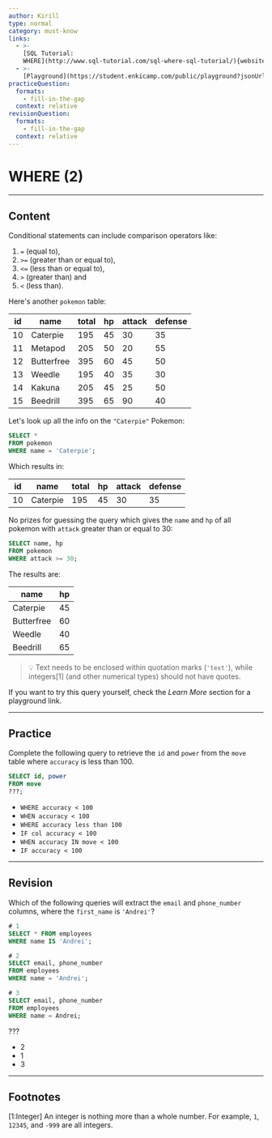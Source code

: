 ```yaml
---
author: Kirill
type: normal
category: must-know
links:
  - >-
    [SQL Tutorial:
    WHERE](http://www.sql-tutorial.com/sql-where-sql-tutorial/){website}
  - >-
    [Playground](https://student.enkicamp.com/public/playground?jsonUrl=https%3A%2F%2Fgist.githubusercontent.com%2Fkapnobatai137%2F1cdd1b9fb861adf32b3c64e7eed415b2%2Fraw%2F3c0ae7205b732e3b7d5fb2b4c302e2d00d38d3ec%2Fsql-querying-with-conditions.json){website}
practiceQuestion:
  formats:
    - fill-in-the-gap
  context: relative
revisionQuestion:
  formats:
    - fill-in-the-gap
  context: relative
---
```


# WHERE (2)


---

## Content

Conditional statements can include comparison operators like:

1. `=` (equal to), 
2. `>=` (greater than or equal to), 
3. `<=` (less than or equal to),
4. `>` (greater than) and 
5. `<` (less than).

Here's another `pokemon` table:

| id | name       | total | hp | attack | defense |
| -- | ---------- | ----- | -- | ------ | ------- |
| 10 | Caterpie   | 195   | 45 | 30     | 35      |
| 11 | Metapod    | 205   | 50 | 20     | 55      |
| 12 | Butterfree | 395   | 60 | 45     | 50      |
| 13 | Weedle     | 195   | 40 | 35     | 30      |
| 14 | Kakuna     | 205   | 45 | 25     | 50      |
| 15 | Beedrill   | 395   | 65 | 90     | 40      |

Let's look up all the info on the `"Caterpie"` Pokemon:

```sql
SELECT *
FROM pokemon
WHERE name = 'Caterpie';
```

Which results in:

| id | name     | total | hp | attack | defense |
| -- | -------- | ----- | -- | ------ | ------- |
| 10 | Caterpie | 195   | 45 | 30     | 35      |

No prizes for guessing the query which gives the `name` and `hp` of all pokemon with `attack` greater than or equal to 30:

```sql
SELECT name, hp
FROM pokemon
WHERE attack >= 30;
```

The results are:

| name       | hp |
| ---------- | -- |
| Caterpie   | 45 |
| Butterfree | 60 |
| Weedle     | 40 |
| Beedrill   | 65 |

> 💡 Text needs to be enclosed within quotation marks (`'text'`), while integers[1] (and other numerical types) should not have quotes.

If you want to try this query yourself, check the *Learn More* section for a playground link. 


---

## Practice

Complete the following query to retrieve the `id` and `power` from the `move` table where `accuracy` is less than 100.

```sql
SELECT id, power
FROM move
???;
```

- `WHERE accuracy < 100`
- `WHEN accuracy < 100`
- `WHERE accuracy less than 100`
- `IF col accuracy < 100`
- `WHEN accuracy IN move < 100`
- `IF accuracy < 100`


---

## Revision

Which of the following queries will extract the `email` and `phone_number` columns, where the `first_name` is `'Andrei'`?

```sql
# 1
SELECT * FROM employees
WHERE name IS 'Andrei';

# 2
SELECT email, phone_number
FROM employees
WHERE name = 'Andrei';

# 3
SELECT email, phone_number
FROM employees
WHERE name = Andrei;
```

???

- 2
- 1
- 3


---

## Footnotes

[1:Integer]
An integer is nothing more than a whole number. For example, `1`, `12345`, and `-999` are all integers.
